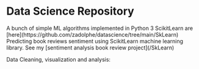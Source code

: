 <h1> Data Science Repository </h1>
  A bunch of simple ML algorithms implemented in Python 3 ScikitLearn are [here](https://github.com/zadolphe/datascience/tree/main/SkLearn)
Predicting book reviews sentiment using ScikitLearn machine learning library. 
See my [sentiment analysis book review project](/SkLearn)


Data Cleaning, visualization and analysis:

